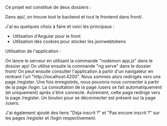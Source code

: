 Ce projet est constitué de deux dossiers :

Dans api/, on trouve tout le backend et tout le frontend dans front/.

J'ai eu quelques choix à faire et voici les principaux :
  - Utilisation d'Angular pour le front
  - Utilisation des cookies pour stocker les jsonwebtokens

Utilisation de l'application :

On lance le serveur en utilisant la commande "nodemon app.js" dans le dossier api/
On utilise ensuite la commande "ng serve" dans le dossier front/
On peut ensuite consulter l'application à partir d'un navigateur en rentrant l'url "http://localhost:4200".
Nous sommes alors redirigés vers une page /register. Une fois enregistrés, nous pouvons nous connecter à partir de la page /login.
La consultation de la page /users se fait automatiquement (et uniquement) après s'être connecté. Autrement, cette page redirige vers la page /register.
Un bouton pour se déconnecter est présent sur la page /users.

J'ai également ajouté des liens "Déja inscrit ?" et "Pas encore inscrit ?" sur les pages /register et /login respectivement.
